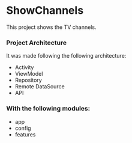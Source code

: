 # ShowChannels

This project shows the TV channels. 

### Project Architecture
It was made following the following architecture:

- Activity
- ViewModel
- Repository
- Remote DataSource
- API

### With the following modules:

- app
- config
- features 